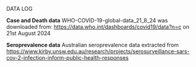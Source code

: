 DATA LOG

**Case and Death data**
WHO-COVID-19-global-data_21_8_24 was downloaded from: https://data.who.int/dashboards/covid19/data?n=c on 21st August 2024

**Seroprevalence data**
Australian seroprevalence data extracted from https://www.kirby.unsw.edu.au/research/projects/serosurveillance-sars-cov-2-infection-inform-public-health-responses
